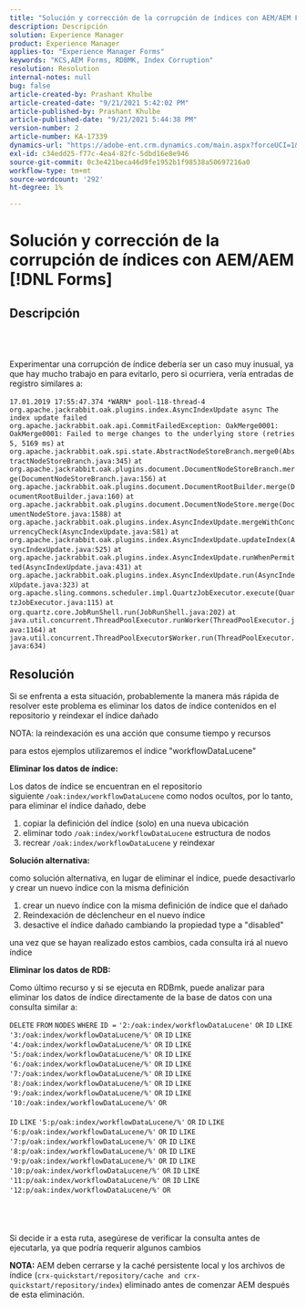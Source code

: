 ```yaml
---
title: "Solución y corrección de la corrupción de índices con AEM/AEM Forms"
description: Descripción
solution: Experience Manager
product: Experience Manager
applies-to: "Experience Manager Forms"
keywords: "KCS,AEM Forms, RDBMK, Index Corruption"
resolution: Resolution
internal-notes: null
bug: false
article-created-by: Prashant Khulbe
article-created-date: "9/21/2021 5:42:02 PM"
article-published-by: Prashant Khulbe
article-published-date: "9/21/2021 5:44:38 PM"
version-number: 2
article-number: KA-17339
dynamics-url: "https://adobe-ent.crm.dynamics.com/main.aspx?forceUCI=1&pagetype=entityrecord&etn=knowledgearticle&id=13171039-031b-ec11-b6e6-000d3a34dd41"
exl-id: c34edd25-f77c-4ea4-82fc-5dbd16e8e946
source-git-commit: 0c3e421beca46d9fe1952b1f98538a50697216a0
workflow-type: tm+mt
source-wordcount: '292'
ht-degree: 1%

---
```


# Solución y corrección de la corrupción de índices con AEM/AEM [!DNL Forms]

## Descripción

<br><br><br>Experimentar una corrupción de índice debería ser un caso muy inusual, ya que hay mucho trabajo en para evitarlo, pero si ocurriera, vería entradas de registro similares a:<br><br>`17.01.2019 17:55:47.374 *WARN* pool-118-thread-4 org.apache.jackrabbit.oak.plugins.index.AsyncIndexUpdate async The index update failed` `org.apache.jackrabbit.oak.api.CommitFailedException: OakMerge0001: OakMerge0001: Failed to merge changes to the underlying store (retries 5, 5169 ms)` `at org.apache.jackrabbit.oak.spi.state.AbstractNodeStoreBranch.merge0(AbstractNodeStoreBranch.java:345)` `at org.apache.jackrabbit.oak.plugins.document.DocumentNodeStoreBranch.merge(DocumentNodeStoreBranch.java:156)` `at org.apache.jackrabbit.oak.plugins.document.DocumentRootBuilder.merge(DocumentRootBuilder.java:160)` `at org.apache.jackrabbit.oak.plugins.document.DocumentNodeStore.merge(DocumentNodeStore.java:1588)` `at org.apache.jackrabbit.oak.plugins.index.AsyncIndexUpdate.mergeWithConcurrencyCheck(AsyncIndexUpdate.java:581)` `at org.apache.jackrabbit.oak.plugins.index.AsyncIndexUpdate.updateIndex(AsyncIndexUpdate.java:525)` `at org.apache.jackrabbit.oak.plugins.index.AsyncIndexUpdate.runWhenPermitted(AsyncIndexUpdate.java:431)` `at org.apache.jackrabbit.oak.plugins.index.AsyncIndexUpdate.run(AsyncIndexUpdate.java:323)` `at org.apache.sling.commons.scheduler.impl.QuartzJobExecutor.execute(QuartzJobExecutor.java:115)` `at org.quartz.core.JobRunShell.run(JobRunShell.java:202)` `at java.util.concurrent.ThreadPoolExecutor.runWorker(ThreadPoolExecutor.java:1164)` `at java.util.concurrent.ThreadPoolExecutor$Worker.run(ThreadPoolExecutor.java:634)`

## Resolución


Si se enfrenta a esta situación, probablemente la manera más rápida de resolver este problema es eliminar los datos de índice contenidos en el repositorio y reindexar el índice dañado

NOTA: la reindexación es una acción que consume tiempo y recursos

para estos ejemplos utilizaremos el índice &quot;workflowDataLucene&quot;

<b>Eliminar los datos de índice: </b>

Los datos de índice se encuentran en el repositorio siguiente `/oak:index/workflowDataLucene` como nodos ocultos, por lo tanto, para eliminar el índice dañado, debe

1. copiar la definición del índice (solo) en una nueva ubicación
2. eliminar todo `/oak:index/workflowDataLucene` estructura de nodos
3. recrear `/oak:index/workflowDataLucene` y reindexar


<b>Solución alternativa:</b>

como solución alternativa, en lugar de eliminar el índice, puede desactivarlo y crear un nuevo índice con la misma definición

1. crear un nuevo índice con la misma definición de índice que el dañado
2. Reindexación de déclencheur en el nuevo índice
3. desactive el índice dañado cambiando la propiedad type a &quot;disabled&quot;


una vez que se hayan realizado estos cambios, cada consulta irá al nuevo índice

<b>Eliminar los datos de RDB:</b>

Como último recurso y si se ejecuta en RDBmk, puede analizar para eliminar los datos de índice directamente de la base de datos con una consulta similar a:

`DELETE` `FROM` `NODES` `WHERE`
`ID =` `'2:/oak:index/workflowDataLucene'` `OR` `ID` `LIKE` `'3:/oak:index/workflowDataLucene/%'` `OR` `ID` `LIKE` `'4:/oak:index/workflowDataLucene/%'` `OR` `ID` `LIKE` `'5:/oak:index/workflowDataLucene/%'` `OR` `ID` `LIKE` `'6:/oak:index/workflowDataLucene/%'` `OR` `ID` `LIKE` `'7:/oak:index/workflowDataLucene/%'` `OR` `ID` `LIKE` `'8:/oak:index/workflowDataLucene/%'` `OR` `ID` `LIKE` `'9:/oak:index/workflowDataLucene/%'` `OR` `ID` `LIKE` `'10:/oak:index/workflowDataLucene/%'` `OR` ` ` <br><br>`ID` `LIKE` `'5:p/oak:index/workflowDataLucene/%'` `OR` `ID` `LIKE` `'6:p/oak:index/workflowDataLucene/%'` `OR` `ID` `LIKE` `'7:p/oak:index/workflowDataLucene/%'` `OR` `ID` `LIKE` `'8:p/oak:index/workflowDataLucene/%'` `OR` `ID` `LIKE` `'9:p/oak:index/workflowDataLucene/%'` `OR` `ID` `LIKE` `'10:p/oak:index/workflowDataLucene/%'` `OR` `ID` `LIKE` `'11:p/oak:index/workflowDataLucene/%'` `OR` `ID` `LIKE` `'12:p/oak:index/workflowDataLucene/%'` `OR`<br><br> <br><br><br>
Si decide ir a esta ruta, asegúrese de verificar la consulta antes de ejecutarla, ya que podría requerir algunos cambios

<b>NOTA:</b> AEM deben cerrarse y la caché persistente local y los archivos de índice (`crx-quickstart/repository/cache and crx-quickstart/repository/index`) eliminado antes de comenzar AEM después de esta eliminación.


